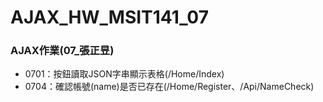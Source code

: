 # AJAX_HW_MSIT141_07
### AJAX作業(07_張正昱)

- 0701：按鈕讀取JSON字串顯示表格(/Home/Index) 
- 0704：確認帳號(name)是否已存在(/Home/Register、/Api/NameCheck)
